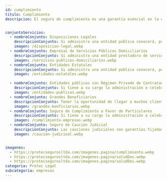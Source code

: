 ```yaml
---
id: cumplimiento
titulo: Cumplimiento
descripcion: El seguro de cumplimiento es una garantía esencial en la ejecución de contratos tanto públicos como privados. Ofrecemos una amplia gama de pólizas que cubren el riesgo de incumplimiento por parte de contratistas, proveedores o socios comerciales, protegiendo a las partes involucradas contra posibles pérdidas económicas. Nuestras coberturas incluyen contratos de obra, suministro, prestación de servicios y concesiones, garantizando que las obligaciones pactadas se cumplan en tiempo y forma. Este servicio brinda tranquilidad a las empresas al reducir el riesgo financiero y permitir relaciones comerciales más seguras y transparentes. Además, contamos con soluciones ajustadas a las exigencias legales del mercado local y nacional.


conjuntoServicios:
  - nombreConjunto: Disposiciones Legales
    descripcionConjunto: Si administra una entidad pública conocerá, por experiencia, la importancia de contar con proveedores para llevar a cabo sus proyectos. Asegure los acuerdos entre ambas partes y evite inconformidades durante la ejecución del contrato. Con nuestro Seguro de Cumplimiento a Favor de Entidades Estatales respaldará su gestión administrativa y sentirá tranquilidad a la hora de firmar contratos, ofertas mercantiles, órdenes de compra u otros documentos con los que el patrimonio de su organización está en juego.
    imagen: /disposicion-legal.webp
  - nombreConjunto: Empresas de Servicios Públicos Domiciliarios
    descripcionConjunto: Si administra una entidad prestadora de servicios públicos domiciliarios, nunca está exento de afrontar incumplimientos por parte de sus contratistas. Es importante que respalde los acuerdos que establezca con ellos por medio de contratos, órdenes de compra, ofertas mercantiles, etc. Nuestro Seguro de Cumplimiento a Favor de Empresas de Servicios Públicos Domiciliarios le brinda esta posibilidad. No solo podrá estar tranquilo en la elección de sus proveedores sino que contará con el mejor apoyo, el de Seguros Protec Seguros, para que sus proyectos avancen tal como espera. Celebre contratos con la seguridad de que alcanzará sus objetivos. ¡Permítanos asesorarlo!​​
    imagen: /servicios-publicos-domiciliarios.webp
  - nombreConjunto: Entidades Estatales
    descripcionConjunto: Si administra una entidad pública conocerá, por experiencia, la importancia de contar con proveedores para llevar a cabo sus proyectos. Asegure los acuerdos entre ambas partes y evite inconformidades durante la ejecución del contrato. Con nuestro Seguro de Cumplimiento a Favor de Entidades Estatales respaldará su gestión administrativa y sentirá tranquilidad a la hora de firmar contratos, ofertas mercantiles, órdenes de compra u otros documentos con los que el patrimonio de su organización está en juego.Garantice las obligaciones acordadas con sus contratistas. ¡Permítanos asesorarlo y tome decisiones acertadas! ​​
    imagen: /entidades-estatales.webp

  - nombreConjunto: Entidades públicas con Régimen Privado de Contratación
    descripcionConjunto: Si tiene a su cargo la administración o celebración de contratos como entidad pública con régimen privado de contratación, no está exento de afrontar incumplimientos por parte de sus contratistas. Por ello, es importante que respalde con un seguro los acuerdos que establezca mediante contratos. Ser cuidadoso al elegir un proveedor o contratista es fundamental para que su proyecto avance como espera, así como también es importante tener el mejor apoyo para que pueda alcanzar sus objetivos con tranquilidad y confianza.​
    imagen: /entidades-publicas.webp
  - nombreConjunto: Grandes Beneficiarios
    descripcionConjunto: Tener la oportunidad de llegar a muchos clientes es algo positivo, pero si su actividad requiere contar con el apoyo de proveedores, es importante que asegure la correcta realización de los proyectos. Por ejemplo. respaldar el mal uso que el contratista haga del pago que usted le adelante para comenzar. Imagine, por otro lado, que el tiempo invertido en preocuparse por la entrega puntual de un proveedor podría utilizarlo para generar estrategias que apalanquen el crecimiento de su negocio. Con el Seguro de Cumplimiento para Grandes Beneficiarios, Seguros Protec Seguros apoya sus alianzas con contratistas y lo ayuda a gestionar adecuadamente la productividad de su compañía.
    imagen: /grandes-benficiarios.webp
  - nombreConjunto: Seguro de Cumplimiento a Favor de Particulares
    descripcionConjunto: Si tiene a su cargo la administración o celebración de contratos como persona jurídica o natural, nunca se está exento de afrontar incumplimientos por parte de sus contratistas. Por ello, es importante que respalde con un seguro los acuerdos que establezca a través de contratos, órdenes de compra, ofertas mercantiles, entre otros documentos. Invertir en un negocio, incluso en una pequeña empresa, es un esfuerzo que debe ser garantizado. Ser cuidadoso al elegir un proveedor es fundamental para que su proyecto avance como espera, así como también es importante tener el mejor respaldo que le permita alcanzar sus objetivos con tranquilidad y éxito. ​
    imagen: /cumplimiento-empresas.webp
  - nombreConjunto: Seguro de Caución Judicial
    descripcionConjunto: ​Las cauciones judiciales son garantías fijadas en diferentes leyes que pretenden servir al cumplimiento de obligaciones que surgen a cargo de una de las partes vinculadas en un proceso judicial o administrativo y, en este sentido, su origen y fundamento será siempre una norma. Así pues, el objeto de la caución y el valor asegurado de la misma está determinado normalmente en la ley o, en su defecto, por la autoridad judicial o administrativa responsable del proceso.
    imagen: /caucion-judicioal.webp


imagenes:
  - https://protecsegurosltda.com/imagenes.pagina/cumplimiento.webp
  - https://protecsegurosltda.com/imagenes.pagina/saludDos.webp
  - https://protecsegurosltda.com/imagenes.pagina/saludDos.webp
categoria: Protec Legal
subcategoria: empresas
---
```

